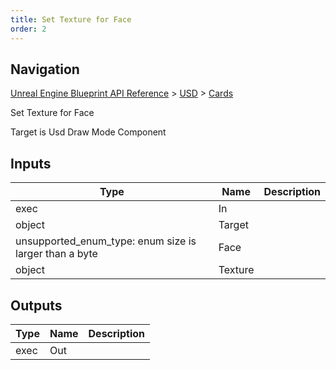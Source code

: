 ```yaml
---
title: Set Texture for Face
order: 2
---
```

## Navigation

[Unreal Engine Blueprint API Reference](https://dev.epicgames.com/documentation/en-us/unreal-engine/BlueprintAPI) > [USD](https://dev.epicgames.com/documentation/en-us/unreal-engine/BlueprintAPI/USD) > [Cards](https://dev.epicgames.com/documentation/en-us/unreal-engine/BlueprintAPI/USD/Cards)

Set Texture for Face

Target is Usd Draw Mode Component

## Inputs

| Type | Name | Description |
| --- | --- | --- |
| exec | In |  |
| object | Target |  |
| unsupported_enum_type: enum size is larger than a byte | Face |  |
| object | Texture |  |

## Outputs

| Type | Name | Description |
| --- | --- | --- |
| exec | Out |  |
